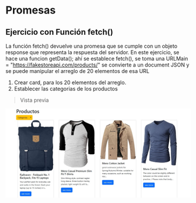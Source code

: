 # Promesas
## Ejercicio con Función fetch()


La función fetch() devuelve una promesa que se cumple con un objeto response que representa la respuesta del servidor. En este ejercicio, se hace una funcion getData(); ahí se establece fetch(), se toma una URLMain = "https://fakestoreapi.com/products/" se convierte a un document JSON y se puede manipular el arreglo de 20 elementos de esa URL

1. Crear card, para los 20 elementos del arreglo. 
2. Establecer las categorias de los productos 

> Vista previa 

![index](https://raw.githubusercontent.com/LuuOsorio/FetchAPI/refs/heads/main/images/productos.jpg)